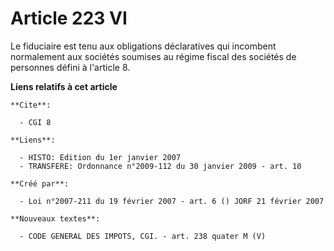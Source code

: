 # Article 223 VI

Le fiduciaire est tenu aux obligations déclaratives qui incombent normalement aux sociétés soumises au régime fiscal des
sociétés de personnes défini à l'article 8.

**Liens relatifs à cet article**

	**Cite**:

	  - CGI 8

	**Liens**:

	  - HISTO: Edition du 1er janvier 2007
	  - TRANSFERE: Ordonnance n°2009-112 du 30 janvier 2009 - art. 10

	**Créé par**:

	  - Loi n°2007-211 du 19 février 2007 - art. 6 () JORF 21 février 2007

	**Nouveaux textes**:

	  - CODE GENERAL DES IMPOTS, CGI. - art. 238 quater M (V)
